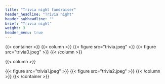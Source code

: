 ```yaml
---
title: "Trivia night fundraiser"
header_headline: "Trivia night"
header_subheadline: ""
brief: "Trivia night"
weight: 3 
header_menu: true
---  
```


{{< container >}}
{{< column >}}
{{< figure src="trivia.jpeg"   >}}
{{< figure src="trivia0.jpeg"   >}}
{{< /column >}}

{{< column >}}

{{< figure src="trivia1.jpeg"   >}}
{{< figure src="trivia2.jpeg"   >}}
{{< /column >}}
{{< /container >}}
  